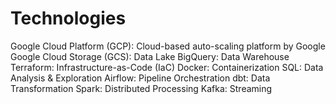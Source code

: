 # Technologies
Google Cloud Platform (GCP): Cloud-based auto-scaling platform by Google
Google Cloud Storage (GCS): Data Lake
BigQuery: Data Warehouse
Terraform: Infrastructure-as-Code (IaC)
Docker: Containerization
SQL: Data Analysis & Exploration
Airflow: Pipeline Orchestration
dbt: Data Transformation
Spark: Distributed Processing
Kafka: Streaming
